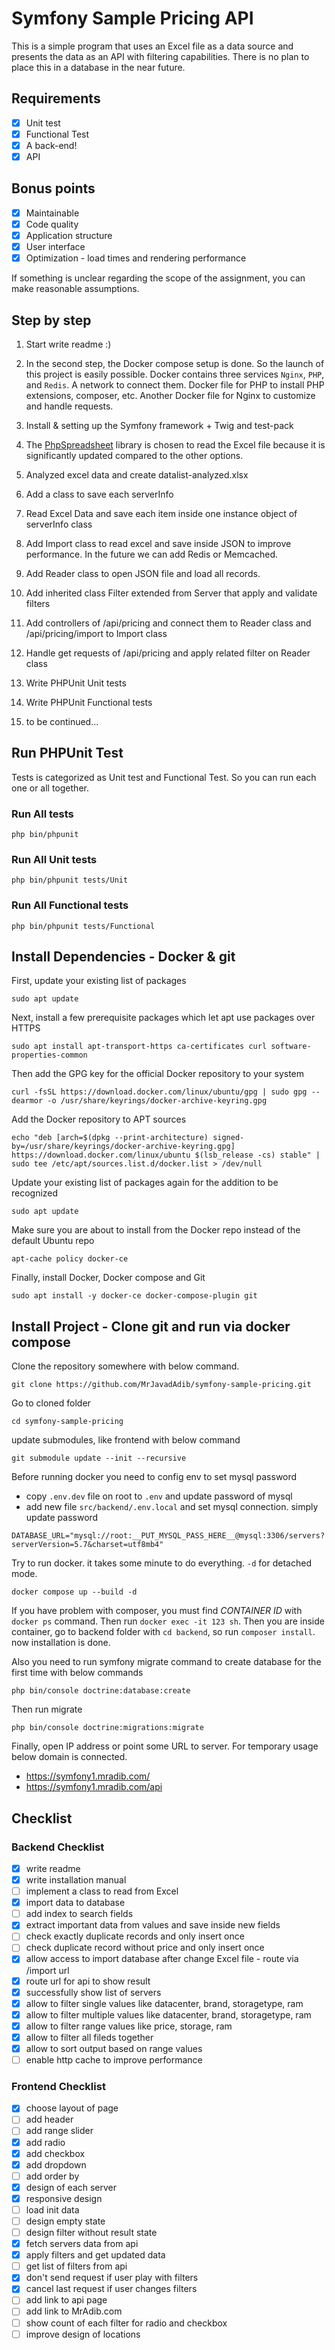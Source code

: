 # Symfony Sample Pricing API

This is a simple program that uses an Excel file as a data source and presents the data as an API with filtering capabilities. There is no plan to place this in a database in the near future.

## Requirements

- [x] Unit test
- [x] Functional Test
- [x] A back-end!
- [x] API

## Bonus points

- [x] Maintainable
- [x] Code quality
- [x] Application structure
- [x] User interface
- [x] Optimization - load times and rendering performance

If something is unclear regarding the scope of the assignment, you can make reasonable assumptions.

## Step by step

1. Start write readme :)
2. In the second step, the Docker compose setup is done. So the launch of this project is easily possible. Docker contains three services `Nginx`, `PHP`, and `Redis`. A network to connect them. Docker file for PHP to install PHP extensions, composer, etc. Another Docker file for Nginx to customize and handle requests.
3. Install & setting up the Symfony framework + Twig and test-pack
4. The [PhpSpreadsheet](https://github.com/PHPOffice/PhpSpreadsheet) library is chosen to read the Excel file because it is significantly updated compared to the other options.
5. Analyzed excel data and create datalist-analyzed.xlsx
6. Add a class to save each serverInfo
7. Read Excel Data and save each item inside one instance object of serverInfo class
8. Add Import class to read excel and save inside JSON to improve performance. In the future we can add Redis or Memcached.
9. Add Reader class to open JSON file and load all records.
10. Add inherited class Filter extended from Server that apply and validate filters
11. Add controllers of /api/pricing and connect them to Reader class and /api/pricing/import to Import class
12. Handle get requests of /api/pricing and apply related filter on Reader class
13. Write PHPUnit Unit tests
14. Write PHPUnit Functional tests

15. to be continued...

## Run PHPUnit Test

Tests is categorized as Unit test and Functional Test. So you can run each one or all together.

### Run All tests

```php bin/phpunit```

### Run All Unit tests

```php bin/phpunit tests/Unit```

### Run All Functional tests

```php bin/phpunit tests/Functional```

## Install Dependencies - Docker & git

First, update your existing list of packages

```sudo apt update```

Next, install a few prerequisite packages which let apt use packages over HTTPS

```sudo apt install apt-transport-https ca-certificates curl software-properties-common```

Then add the GPG key for the official Docker repository to your system

```curl -fsSL https://download.docker.com/linux/ubuntu/gpg | sudo gpg --dearmor -o /usr/share/keyrings/docker-archive-keyring.gpg```

Add the Docker repository to APT sources

```echo "deb [arch=$(dpkg --print-architecture) signed-by=/usr/share/keyrings/docker-archive-keyring.gpg] https://download.docker.com/linux/ubuntu $(lsb_release -cs) stable" | sudo tee /etc/apt/sources.list.d/docker.list > /dev/null```

Update your existing list of packages again for the addition to be recognized

```sudo apt update```

Make sure you are about to install from the Docker repo instead of the default Ubuntu repo

```apt-cache policy docker-ce```

Finally, install Docker, Docker compose and Git

```sudo apt install -y docker-ce docker-compose-plugin git```

## Install Project - Clone git and run via docker compose

Clone the repository somewhere with below command.

```git clone https://github.com/MrJavadAdib/symfony-sample-pricing.git```

Go to cloned folder

```cd symfony-sample-pricing```

update submodules, like frontend with below command

```git submodule update --init --recursive```

Before running docker you need to config env to set mysql password

- copy `.env.dev` file on root to `.env` and update password of mysql
- add new file `src/backend/.env.local` and set mysql connection. simply update password

```DATABASE_URL="mysql://root:__PUT_MYSQL_PASS_HERE__@mysql:3306/servers?serverVersion=5.7&charset=utf8mb4"```

Try to run docker. it takes some minute to do everything. `-d` for detached mode.

```docker compose up --build -d```

If you have problem with composer, you must find *CONTAINER ID* with `docker ps` command. Then run `docker exec -it 123 sh`. Then you are inside container, go to backend folder with `cd backend`, so run `composer install`. now installation is done.

Also you need to run symfony migrate command to create database for the first time with below commands

```php bin/console doctrine:database:create```

Then run migrate

```php bin/console doctrine:migrations:migrate```

Finally, open IP address or point some URL to server. For temporary usage below domain is connected.

- <https://symfony1.mradib.com/>
- <https://symfony1.mradib.com/api>

## Checklist

### Backend Checklist

- [x] write readme
- [x] write installation manual
- [ ] implement a class to read from Excel
- [x] import data to database
- [ ] add index to search fields
- [x] extract important data from values and save inside new fields
- [ ] check exactly duplicate records and only insert once
- [ ] check duplicate record without price and only insert once
- [x] allow access to import database after change Excel file - route via /import url
- [x] route url for api to show result
- [x] successfully show list of servers
- [x] allow to filter single values like datacenter, brand, storagetype, ram
- [x] allow to filter multiple values like datacenter, brand, storagetype, ram
- [x] allow to filter range values like price, storage, ram
- [x] allow to filter all fileds together
- [x] allow to sort output based on range values
- [ ] enable http cache to improve performance

### Frontend Checklist

- [x] choose layout of page
- [ ] add header
- [ ] add range slider
- [x] add radio
- [x] add checkbox
- [x] add dropdown
- [ ] add order by
- [x] design of each server
- [x] responsive design
- [ ] load init data
- [ ] design empty state
- [ ] design filter without result state
- [x] fetch servers data from api
- [x] apply filters and get updated data
- [ ] get list of filters from api
- [x] don't send request if user play with filters
- [x] cancel last request if user changes filters
- [ ] add link to api page
- [ ] add link to MrAdib.com
- [ ] show count of each filter for radio and checkbox
- [ ] improve design of locations
